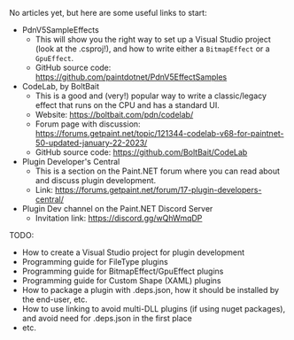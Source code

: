 No articles yet, but here are some useful links to start:
- PdnV5SampleEffects
  - This will show you the right way to set up a Visual Studio project (look at the .csproj!), and how to write either a `BitmapEffect` or a `GpuEffect`.
  - GitHub source code: https://github.com/paintdotnet/PdnV5EffectSamples
- CodeLab, by BoltBait
  - This is a good and (very!) popular way to write a classic/legacy effect that runs on the CPU and has a standard UI.
  - Website: https://boltbait.com/pdn/codelab/
  - Forum page with discussion: https://forums.getpaint.net/topic/121344-codelab-v68-for-paintnet-50-updated-january-22-2023/
  - GitHub source code: https://github.com/BoltBait/CodeLab
- Plugin Developer's Central
  - This is a section on the Paint.NET forum where you can read about and discuss plugin development.
  - Link: https://forums.getpaint.net/forum/17-plugin-developers-central/
- Plugin Dev channel on the Paint.NET Discord Server
  - Invitation link: https://discord.gg/wQhWmqDP

TODO:
- How to create a Visual Studio project for plugin development
- Programming guide for FileType plugins
- Programming guide for BitmapEffect/GpuEffect plugins
- Programming guide for Custom Shape (XAML) plugins
- How to package a plugin with .deps.json, how it should be installed by the end-user, etc.
- How to use linking to avoid multi-DLL plugins (if using nuget packages), and avoid need for .deps.json in the first place
- etc.
